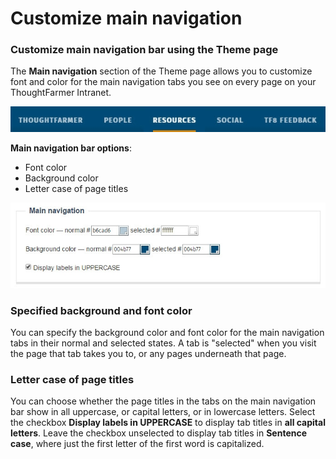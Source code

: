 # Customize main navigation

### Customize main navigation bar using the Theme page

The **Main navigation** section of the Theme page allows you to customize font and color for the main navigation tabs you see on every page on your ThoughtFarmer Intranet.

![](../../../../.gitbook/assets/1%20%2819%29.jpg)

**Main navigation bar options**:

* Font color
* Background color
* Letter case of page titles

![](../../../../.gitbook/assets/2%20%2827%29.jpg)

### Specified background and font color

You can specify the background color and font color for the main navigation tabs in their normal and selected states. A tab is "selected" when you visit the page that tab takes you to, or any pages underneath that page.

### Letter case of page titles

You can choose whether the page titles in the tabs on the main navigation bar show in all uppercase, or capital letters, or in lowercase letters. Select the checkbox **Display labels in UPPERCASE** to display tab titles in **all capital letters**. Leave the checkbox unselected to display tab titles in **Sentence case**, where just the first letter of the first word is capitalized.  


